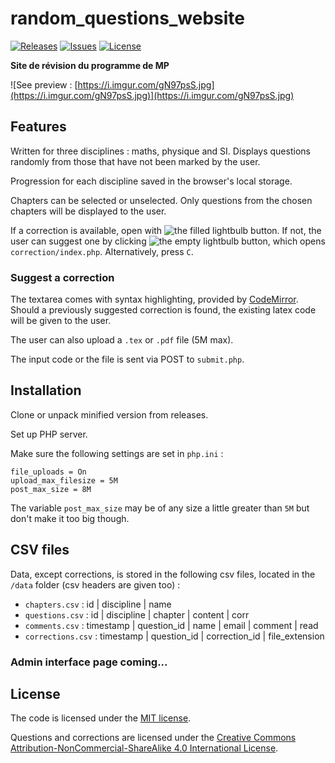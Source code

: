 # random_questions_website

[![Releases](https://img.shields.io/github/v/release/viccol961/random_questions_website?sort=semver&style=flat-square)](https://github.com/viccol961/random_questions_website/releases)
[![Issues](https://img.shields.io/github/issues/viccol961/random_questions_website?style=flat-square)](https://github.com/viccol961/random_questions_website/issues)
[![License](https://img.shields.io/github/license/viccol961/random_questions_website?style=flat-square)](https://github.com/viccol961/random_questions_website/blob/master/LICENSE)

**Site de révision du programme de MP**

![See preview : [https://i.imgur.com/gN97psS.jpg](https://i.imgur.com/gN97psS.jpg)](https://i.imgur.com/gN97psS.jpg)

## Features

Written for three disciplines : maths, physique and SI. Displays questions randomly from those that have not been marked by the user.

Progression for each discipline saved in the browser's local storage.

Chapters can be selected or unselected. Only questions from the chosen chapters will be displayed to the user.

If a correction is available, open with ![the filled lightbulb button](https://fonts.gstatic.com/s/i/materialicons/emoji_objects/v5/24px.svg). If not, the user can suggest one by clicking ![the empty lightbulb button](https://fonts.gstatic.com/s/i/materialiconsoutlined/emoji_objects/v5/24px.svg), which opens `correction/index.php`. Alternatively, press `C`.

### Suggest a correction

The textarea comes with syntax highlighting, provided by [CodeMirror](https://codemirror.net). Should a previously suggested correction is found, the existing latex code will be given to the user.

The user can also upload a `.tex` or `.pdf` file (5M max).

The input code or the file is sent via POST to `submit.php`.

## Installation

Clone or unpack minified version from releases.

Set up PHP server.

Make sure the following settings are set in `php.ini` :

```[ini]
file_uploads = On
upload_max_filesize = 5M
post_max_size = 8M
```

The variable `post_max_size` may be of any size a little greater than `5M` but don't make it too big though.

## CSV files

Data, except corrections, is stored in the following csv files, located in the `/data` folder (csv headers are given too) :

* `chapters.csv` : id | discipline | name
* `questions.csv` : id | discipline | chapter | content | corr
* `comments.csv` : timestamp | question_id | name | email | comment | read
* `corrections.csv` : timestamp | question_id | correction_id | file_extension

### Admin interface page coming...

## License

The code is licensed under the [MIT license](https://github.com/prepaStan-revisions/random_questions_website/blob/v2/LICENSE).

Questions and corrections are licensed under the [Creative Commons Attribution-NonCommercial-ShareAlike 4.0 International License](https://creativecommons.org/licenses/by-nc-sa/4.0/).
